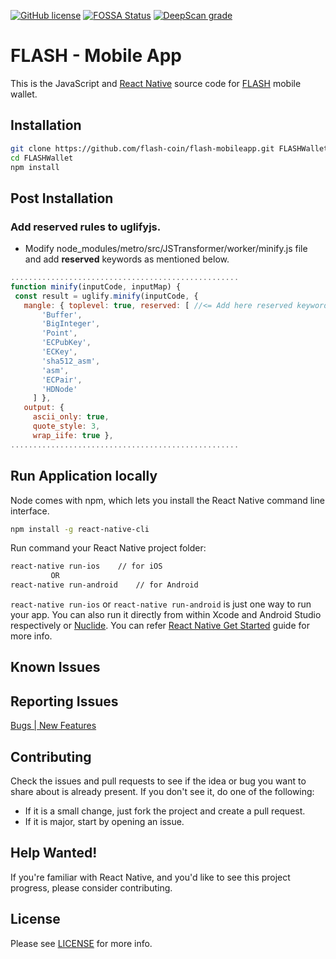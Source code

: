 [![GitHub license](https://img.shields.io/badge/license-MIT-blue.svg)](https://github.com/flash-coin/webwallet/blob/master/LICENSE) [![FOSSA Status](https://app.fossa.io/api/projects/git%2Bgithub.com%2Fmaxeverest%2Fflash-mobileapp.svg?type=shield)](https://app.fossa.io/projects/git%2Bgithub.com%2Fmaxeverest%2Fflash-mobileapp?ref=badge_shield) [![DeepScan grade](https://deepscan.io/api/projects/2452/branches/15568/badge/grade.svg?token=a1fa0980263b30233c0ddf1e9c3ed778290db2ee)](https://deepscan.io/dashboard#view=project&pid=2452&bid=15568)


# FLASH - Mobile App
This is the JavaScript and [React Native](http://facebook.github.io/react-native/) source code for [FLASH](https://www.flashcoin.io) mobile wallet.


## Installation

``` bash
git clone https://github.com/flash-coin/flash-mobileapp.git FLASHWallet
cd FLASHWallet
npm install
```


## Post Installation

### Add reserved rules to uglifyjs.

- Modify node_modules/metro/src/JSTransformer/worker/minify.js file and add __reserved__ keywords as mentioned below.

 ``` javascript
...................................................
function minify(inputCode, inputMap) {
  const result = uglify.minify(inputCode, {
    mangle: { toplevel: true, reserved: [ //<= Add here reserved keyword
        'Buffer',
        'BigInteger',
        'Point',
        'ECPubKey',
        'ECKey',
        'sha512_asm',
        'asm',
        'ECPair',
        'HDNode'
      ] },
    output: {
      ascii_only: true,
      quote_style: 3,
      wrap_iife: true },
...................................................
```


## Run Application locally

Node comes with npm, which lets you install the React Native command line interface.

``` bash
npm install -g react-native-cli
```

Run command your React Native project folder:

``` bash
react-native run-ios    // for iOS
         OR
react-native run-android    // for Android
```

`react-native run-ios` or `react-native run-android` is just one way to run your app. You can also run it directly from within Xcode and Android Studio respectively or [Nuclide](https://nuclide.io/). You can refer [React Native Get Started](https://facebook.github.io/react-native/docs/getting-started.html) guide for more info.


## Known Issues


## Reporting Issues

[Bugs | New Features](https://github.com/flash-coin/flash-mobileapp/issues)


## Contributing
Check the issues and pull requests to see if the idea or bug you want to share about is already present. If you don't see it, do one of the following:

* If it is a small change, just fork the project and create a pull request.
* If it is major, start by opening an issue.


## Help Wanted!

If you're familiar with React Native, and you'd like to see this project progress, please consider contributing.


## License

Please see [LICENSE](LICENSE) for more info.
